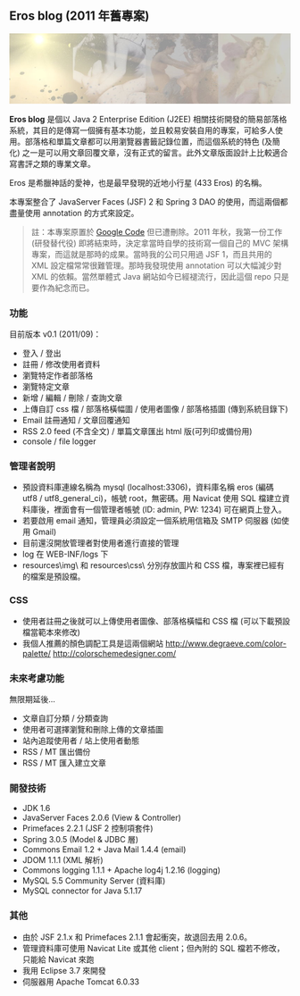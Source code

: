 ## Eros blog (2011 年舊專案)

![image](https://raw.githubusercontent.com/alankrantas/Eros_blog/main/Eros_blog/resources/img/eros_banner.jpg?token=GHSAT0AAAAAABHRDDFULPZM75JOYCAAB2HMYP7TMBA)

**Eros blog** 是個以 Java 2 Enterprise Edition (J2EE) 相關技術開發的簡易部落格系統，其目的是傳寫一個擁有基本功能，並且較易安裝自用的專案，可給多人使用。部落格和單篇文章都可以用瀏覽器書籤記錄位置，而這個系統的特色 (及簡化) 之一是可以用文章回覆文章，沒有正式的留言。此外文章版面設計上比較適合寫書評之類的專業文章。

Eros 是希臘神話的愛神，也是最早發現的近地小行星 (433 Eros) 的名稱。

本專案整合了 JavaServer Faces (JSF) 2 和 Spring 3 DAO 的使用，而這兩個都盡量使用 annotation 的方式來設定。

> 註：本專案原置於 [Google Code](https://code.google.com/archive/p/eros-java-blog/) 但已遭刪除。2011 年秋，我第一份工作 (研發替代役) 即將結束時，決定拿當時自學的技術寫一個自己的 MVC 架構專案，而這就是那時的成果。當時我的公司只用過 JSF 1，而且共用的 XML 設定檔常常很難管理。那時我發現使用 annotation 可以大幅減少對 XML 的依賴。當然單體式 Java 網站如今已經褪流行，因此這個 repo 只是要作為紀念而已。

### 功能

目前版本 v0.1 (2011/09)：

* 登入 / 登出
* 註冊 / 修改使用者資料
* 瀏覽特定作者部落格
* 瀏覽特定文章
* 新增 / 編輯 / 刪除 / 查詢文章
* 上傳自訂 css 檔 / 部落格橫幅圖 / 使用者圖像 / 部落格插圖 (傳到系統目錄下)
* Email 註冊通知 / 文章回覆通知
* RSS 2.0 feed (不含全文) / 單篇文章匯出 html 版(可列印或備份用)
* console / file logger

### 管理者說明

* 預設資料庫連線名稱為 mysql (localhost:3306)，資料庫名稱 eros (編碼 utf8 / utf8_general_ci)，帳號 root，無密碼。用 Navicat 使用 SQL 檔建立資料庫後，裡面會有一個管理者帳號 (ID: admin, PW: 1234) 可在網頁上登入。
* 若要啟用 email 通知，管理員必須設定一個系統用信箱及 SMTP 伺服器 (如使用 Gmail)
* 目前還沒開放管理者對使用者進行直接的管理
* log 在 WEB-INF/logs 下
* resources\img\ 和 resources\css\ 分別存放圖片和 CSS 檔，專案裡已經有的檔案是預設檔。

### CSS

* 使用者註冊之後就可以上傳使用者圖像、部落格橫幅和 CSS 檔 (可以下載預設檔當範本來修改)
* 我個人推薦的顏色調配工具是這兩個網站 http://www.degraeve.com/color-palette/ http://colorschemedesigner.com/

### 未來考慮功能

無限期延後...

* 文章自訂分類 / 分類查詢
* 使用者可選擇瀏覽和刪除上傳的文章插圖
* 站內追蹤使用者 / 站上使用者動態
* RSS / MT 匯出備份
* RSS / MT 匯入建立文章

### 開發技術

* JDK 1.6
* JavaServer Faces 2.0.6 (View & Controller)
* Primefaces 2.2.1 (JSF 2 控制項套件)
* Spring 3.0.5 (Model & JDBC 層)
* Commons Email 1.2 + Java Mail 1.4.4 (email)
* JDOM 1.1.1 (XML 解析)
* Commons logging 1.1.1 + Apache log4j 1.2.16 (logging)
* MySQL 5.5 Community Server (資料庫)
* MySQL connector for Java 5.1.17

### 其他

* 由於 JSF 2.1.x 和 Primefaces 2.1.1 會起衝突，故退回去用 2.0.6。
* 管理資料庫可使用 Navicat Lite 或其他 client；但內附的 SQL 檔若不修改，只能給 Navicat 來跑
* 我用 Eclipse 3.7 來開發
* 伺服器用 Apache Tomcat 6.0.33

